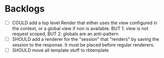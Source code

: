 # Backlogs
- [ ] COULD add a top level Render that either uses the view configured in the context, or a global view if
            non is available. BUT 1: view is not request scoped, BUT 2: globals are an anti-pattern
- [ ] SHOULD add a renderer for the "session" that "renders" by saving the session to the response. It must
            be placed before regular renderers.
- [ ] SHOULD move all template stuff to rbtemplate